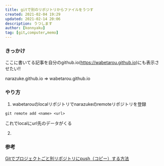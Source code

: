 ```yaml
---
title: gitで別のリポジトリからファイルをうつす
created: 2021-02-04 19:29
updated: 2021-02-14 20:06
description: うつします
author: [konnyaku]
tag: [git,computer,memo]
---
```


### きっかけ
ここに書いてる記事を自分のgithub.io(https://wabetarou.github.io)にも表示させたい!!

narazuke.github.io => wabetarou.github.io

### やり方
1. wabetarouのlocalリポジトリでnarazukeのremoteリポジトリを登録
```
git remote add <name> <url>
```
これでlocalにurl先のデータがくる

2.




### 参考
[Gitでプロジェクトごと別リポジトリにpush（コピー）する方法](https://chat-rate.com/it/1789/)
